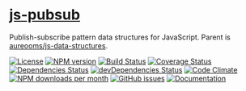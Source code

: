 [js-pubsub](http://aureooms.github.io/js-pubsub)
==

Publish-subscribe pattern data structures for JavaScript. Parent is
[aureooms/js-data-structures](https://github.com/aureooms/js-data-structures).

[![License](https://img.shields.io/github/license/aureooms/js-pubsub.svg?style=flat)](https://raw.githubusercontent.com/aureooms/js-pubsub/master/LICENSE)
[![NPM version](https://img.shields.io/npm/v/@aureooms/js-pubsub.svg?style=flat)](https://www.npmjs.org/package/@aureooms/js-pubsub)
[![Build Status](https://img.shields.io/travis/aureooms/js-pubsub.svg?style=flat)](https://travis-ci.org/aureooms/js-pubsub)
[![Coverage Status](https://img.shields.io/coveralls/aureooms/js-pubsub.svg?style=flat)](https://coveralls.io/r/aureooms/js-pubsub)
[![Dependencies Status](https://img.shields.io/david/aureooms/js-pubsub.svg?style=flat)](https://david-dm.org/aureooms/js-pubsub#info=dependencies)
[![devDependencies Status](https://img.shields.io/david/dev/aureooms/js-pubsub.svg?style=flat)](https://david-dm.org/aureooms/js-pubsub#info=devDependencies)
[![Code Climate](https://img.shields.io/codeclimate/github/aureooms/js-pubsub.svg?style=flat)](https://codeclimate.com/github/aureooms/js-pubsub)
[![NPM downloads per month](https://img.shields.io/npm/dm/@aureooms/js-pubsub.svg?style=flat)](https://www.npmjs.org/package/@aureooms/js-pubsub)
[![GitHub issues](https://img.shields.io/github/issues/aureooms/js-pubsub.svg?style=flat)](https://github.com/aureooms/js-pubsub/issues)
[![Documentation](https://aureooms.github.io/js-pubsub/badge.svg)](https://aureooms.github.io/js-pubsub/source.html)
